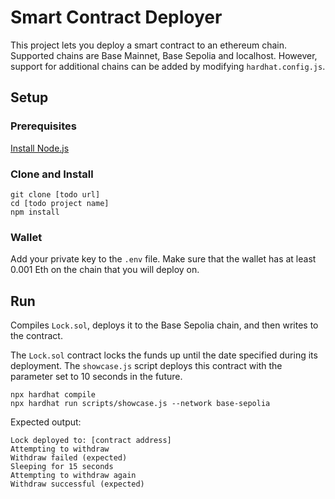 # Smart Contract Deployer

This project lets you deploy a smart contract to an ethereum chain. 
Supported chains are Base Mainnet, Base Sepolia and localhost. However, support for  additional chains can be added by modifying `hardhat.config.js`.

## Setup
### Prerequisites
[Install Node.js](https://nodejs.org/en/download/package-manager)

### Clone and Install
```shell
git clone [todo url]
cd [todo project name]
npm install 
```

### Wallet

Add your private key to the `.env` file. 
Make sure that the wallet has at least 0.001 Eth on the chain that you will deploy on. 

## Run

Compiles `Lock.sol`, deploys it to the Base Sepolia chain, and then writes to the contract.

The `Lock.sol` contract locks the funds up until the date specified during its deployment. The `showcase.js` script deploys this contract with the parameter set to 10 seconds in the future. 

```shell
npx hardhat compile
npx hardhat run scripts/showcase.js --network base-sepolia
```

Expected output:
```
Lock deployed to: [contract address]
Attempting to withdraw
Withdraw failed (expected)
Sleeping for 15 seconds
Attempting to withdraw again
Withdraw successful (expected)
```
